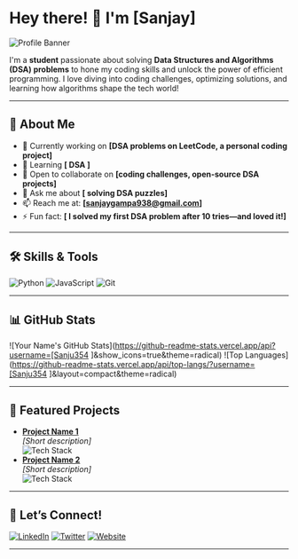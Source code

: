 # Hey there! 👋 I'm [Sanjay]

![Profile Banner](https://via.placeholder.com/1200x300.png?text=Welcome+to+My+Profile)

I'm a **student** passionate about solving **Data Structures and Algorithms (DSA) problems** to hone my coding skills and unlock the power of efficient programming. I love diving into coding challenges, optimizing solutions, and learning how algorithms shape the tech world!

---

## 🚀 About Me
- 🔭 Currently working on **[DSA problems on LeetCode, a personal coding project]**
- 🌱 Learning **[ DSA ]**
- 👯 Open to collaborate on **[coding challenges, open-source DSA projects]**
- 💬 Ask me about **[ solving DSA puzzles]**
- 📫 Reach me at: **[sanjaygampa938@gmail.com]**
- ⚡ Fun fact: **[ I solved my first DSA problem after 10 tries—and loved it!]**

---

## 🛠️ Skills & Tools
![Python](https://img.shields.io/badge/-Python-3776AB?style=flat-square&logo=python&logoColor=white)
![JavaScript](https://img.shields.io/badge/-JavaScript-F7DF1E?style=flat-square&logo=javascript&logoColor=black)
![Git](https://img.shields.io/badge/-Git-F05032?style=flat-square&logo=git&logoColor=white)

---

## 📊 GitHub Stats
![Your Name's GitHub Stats](https://github-readme-stats.vercel.app/api?username=[Sanju354
]&show_icons=true&theme=radical)
![Top Languages](https://github-readme-stats.vercel.app/api/top-langs/?username=[Sanju354
]&layout=compact&theme=radical)

---

## 🌟 Featured Projects
- **[Project Name 1](link-to-repo)**  
  _[Short description]_  
  ![Tech Stack](https://img.shields.io/badge/-React-61DAFB?style=flat-square&logo=react&logoColor=black)
- **[Project Name 2](link-to-repo)**  
  _[Short description]_  
  ![Tech Stack](https://img.shields.io/badge/-Python-3776AB?style=flat-square&logo=python&logoColor=white)

---

## 📱 Let’s Connect!
[<img src="https://img.shields.io/badge/-LinkedIn-0077B5?style=flat-square&logo=linkedin&logoColor=white" alt="LinkedIn"/>]([your-linkedin-url])
[<img src="https://img.shields.io/badge/-Twitter-1DA1F2?style=flat-square&logo=twitter&logoColor=white" alt="Twitter"/>]([your-twitter-url])
[<img src="https://img.shields.io/badge/-Website-FF7139?style=flat-square&logo=firefox&logoColor=white" alt="Website"/>]([your-website-url])

---

